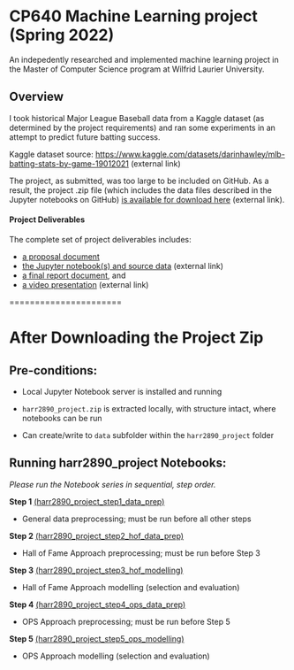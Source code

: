 # CP640 Machine Learning project (Spring 2022)

An indepedently researched and implemented machine learning project in the Master of Computer Science program at Wilfrid Laurier University.

## Overview

I took historical Major League Baseball data from a Kaggle dataset (as determined by the project requirements) and ran some experiments in an attempt to predict future batting success.

Kaggle dataset source: https://www.kaggle.com/datasets/darinhawley/mlb-batting-stats-by-game-19012021 (external link)

The project, as submitted, was too large to be included on GitHub. As a result, the project .zip file (which includes the data files described in the Jupyter notebooks on GitHub) [is available for download here](https://donnajharris.xyz/cp640s22fp/harr2890_project.zip) (external link).

#### Project Deliverables

The complete set of project deliverables includes:

- [a proposal document](https://github.com/donnajharris/cp640_project/blob/main/deliverables/cp640_proposal_DonnaHarris.pdf)
- [the Jupyter notebook(s) and source data](https://donnajharris.xyz/cp640s22fp/harr2890_project.zip) (external link)
- [a final report document](https://github.com/donnajharris/cp640_project/blob/main/deliverables/harr2890_project_report.pdf), and
- [a video presentation](https://youtu.be/etkXKaxtyuI) (external link)

======================

# After Downloading the Project Zip

## Pre-conditions:

- Local Jupyter Notebook server is installed and running

- `harr2890_project.zip` is extracted locally, with structure intact, where notebooks can be run

- Can create/write to `data` subfolder within the `harr2890_project` folder

## Running harr2890_project Notebooks:

_Please run the Notebook series in sequential, step order._

**Step 1** [(harr2890_project_step1_data_prep)](https://github.com/donnajharris/cp640_project/blob/main/harr2890_project/harr2890_project_step1_data_prep.ipynb)

- General data preprocessing; must be run before all other steps

**Step 2** [(harr2890_project_step2_hof_data_prep)](https://github.com/donnajharris/cp640_project/blob/main/harr2890_project/harr2890_project_step2_hof_data_prep.ipynb)

- Hall of Fame Approach preprocessing; must be run before Step 3

**Step 3** [(harr2890_project_step3_hof_modelling)](https://github.com/donnajharris/cp640_project/blob/main/harr2890_project/harr2890_project_step3_hof_modelling.ipynb)

- Hall of Fame Approach modelling (selection and evaluation)

**Step 4** [(harr2890_project_step4_ops_data_prep)](https://github.com/donnajharris/cp640_project/blob/main/harr2890_project/harr2890_project_step4_ops_data_prep.ipynb)

- OPS Approach preprocessing; must be run before Step 5

**Step 5** [(harr2890_project_step5_ops_modelling)](https://github.com/donnajharris/cp640_project/blob/main/harr2890_project/harr2890_project_step5_ops_modelling.ipynb)

- OPS Approach modelling (selection and evaluation)
